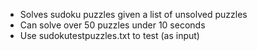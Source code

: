 - Solves sudoku puzzles given a list of unsolved puzzles
- Can solve over 50 puzzles under 10 seconds
- Use sudokutestpuzzles.txt to test (as input)
